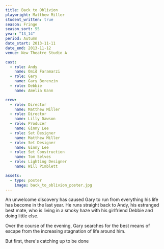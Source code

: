 ```yaml
---
title: Back to Oblivion
playwright: Matthew Miller
student_written: true
season: Fringe
season_sort: 55
year: "13_14"
period: Autumn
date_start: 2013-11-11
date_end: 2013-11-12
venue: New Theatre Studio A

cast:
  - role: Andy
    name: Omid Faramarzi
  - role: Gary
    name: Gary Berenzin
  - role: Debbie
    name: Amelia Gann

crew:
  - role: Director
    name: Matthew Miller
  - role: Director
    name: Lilly Dawson
  - role: Producer
    name: Ginny Lee
  - role: Set Designer
    name: Matthew Miller
  - role: Set Designer
    name: Ginny Lee
  - role: Set Construction
    name: Tom Selves
  - role: Lighting Designer
    name: Will Pimblett

assets:
  - type: poster
    image: back_to_oblivion_poster.jpg
---
```


An unwelcome discovery has caused Gary to run from everything his life has become in the last year. He runs straight back to Andy, his estranged best mate, who is living in a smoky haze with his girlfriend Debbie and doing little else.

Over the course of the evening, Gary searches for the best means of escape from the increasing stagnation of life around him.

But first, there's catching up to be done